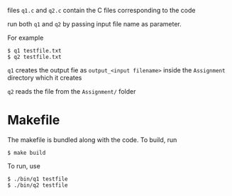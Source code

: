 files `q1.c` and `q2.c` contain the C files corresponding to the code

run both `q1` and `q2` by passing input file name as parameter.

For example

```
$ q1 testfile.txt
$ q2 testfile.txt
```

`q1` creates the output fie as `output_<input filename>` inside the `Assignment`
directory which it creates

`q2` reads the file from the `Assignment/` folder

Makefile
========

The makefile is bundled along with the code. To build, run
```
$ make build
```

To run, use

```
$ ./bin/q1 testfile
$ ./bin/q2 testfile
```
